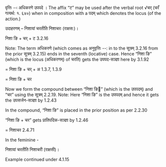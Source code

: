 




वृत्तिः --ः अधिकरणे उपपदे । The affix “ट” may be used after the verbal root √चर् (चरँ गत्यर्थ: १. ६४०) when in composition with a पदम् which denotes the locus (of the action.)


उदाहरणम् – निशायां चरतीति निशाचरः (राक्षस:)।


निशा ङि + चर् + ट 3.2.16

Note: The term अधिकरणे (which comes as अनुवृत्तिः --: in to the सूत्रम् 3.2.16 from the prior सूत्रम् 3.2.15) ends in the seventh (locative) case. Hence “निशा ङि” (which is the locus (अधिकरणम्) of चरति) gets the उपपद-सञ्ज्ञा here by 3.1.92

= निशा ङि + चर् + अ 1.3.7, 1.3.9

= निशा ङि + चर


Now we form the compound between “निशा ङि” (which is the उपपदम्) and “चर” using the सूत्रम् 2.2.19. Note: Here “निशा ङि” is the उपपदम् and hence it gets the उपसर्जन-सञ्ज्ञा by 1.2.43

In the compound, “निशा ङि” is placed in the prior position as per 2.2.30

“निशा ङि + चर” gets प्रातिपदिक-सञ्ज्ञा by 1.2.46

= निशाचर 2.4.71


In the feminine -


निशायां चरतीति निशाचरी (राक्षसी)।


Example continued under 4.1.15

